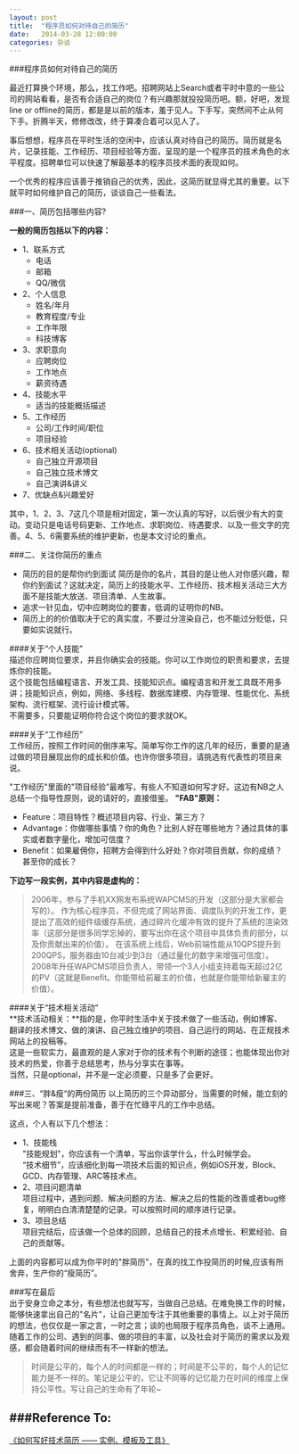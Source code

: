 ```yaml
---
layout: post
title:  "程序员如何对待自己的简历"
date:   2014-03-28 12:00:00
categories: 杂谈
---
```

###程序员如何对待自己的简历

最近打算换个环境，那么，找工作吧。招聘网站上Search或者平时中意的一些公司的网站看看，是否有合适自己的岗位？有兴趣那就投投简历吧。额，好吧，发现line or offline的简历，都是是以前的版本，羞于见人。下手写，突然间不止从何下手。折腾半天，修修改改，终于算凑合着可以见人了。  

事后想想，程序员在平时生活的空闲中，应该认真对待自己的简历。简历就是名片，记录技能、工作经历、项目经验等方面，呈现的是一个程序员的技术角色的水平程度。招聘单位可以快速了解最基本的程序员技术面的表现如何。

一个优秀的程序应该善于推销自己的优秀，因此，这简历就显得尤其的重要。以下就平时如何维护自己的简历，谈谈自己一些看法。

###一、简历包括哪些内容?   

**一般的简历包括以下的内容：**

*	1、联系方式
	*	电话
	*	邮箱
	*	QQ/微信
*	2、个人信息
	*	姓名/年月
	*	教育程度/专业
	*	工作年限
	*	科技博客
*	3、求职意向
	*	应聘岗位
	*	工作地点
	*	薪资待遇
*	4、技能水平
	*	适当的技能概括描述
*	5、工作经历
	*	公司/工作时间/职位
	*	项目经验
*	6、技术相关活动(optional)
	*	自己独立开源项目
	*	自己独立技术博文
	*	自己演讲&讲义
*	7、优缺点&兴趣爱好  
	
其中，1、2、3、7这几个项是相对固定，第一次认真的写好，以后很少有大的变动。变动只是电话号码更新、工作地点、求职岗位、待遇要求、以及一些文字的完善。4、5、6需要系统的维护更新，也是本文讨论的重点。  

###二、关注你简历的重点
*	简历的目的是帮你约到面试 
	简历是你的名片，其目的是让他人对你感兴趣，帮你约到面试？这就决定，简历上的技能水平、工作经历、技术相关活动三大方面不是技能大放送、项目清单、人生故事。  
*	追求一针见血，切中应聘岗位的要害，低调的证明你的NB。  
*	简历上的的价值取决于它的真实度，不要过分渲染自己，也不能过分贬低，只要如实说就行。

####关于“个人技能”  
描述你应聘岗位要求，并且你确实会的技能。你可以工作岗位的职责和要求，去提炼你的技能。  
这个技能包括编程语言、开发工具、技能知识点。编程语言和开发工具既不用多讲；技能知识点，例如，网络、多线程、数据库建模、内存管理、性能优化、系统架构、流行框架、流行设计模式等。   
不需要多，只要能证明你符合这个岗位的要求就OK。

####关于“工作经历”  
工作经历，按照工作时间的倒序来写。简单写你工作的这几年的经历，重要的是通过做的项目展现出你的成长和价值。也许你很多项目，请挑选有代表性的项目来说。  

"工作经历"里面的"项目经验”最难写，有些人不知道如何写才好。这边有NB之人总结一个指导性原则，说的请好的，直接借鉴。
**"FAB"原则：**

*	Feature：项目特性？概述项目内容、行业、第三方？
*	Advantage：你做哪些事情？你的角色？比别人好在哪些地方？通过具体的事实或者数字量化，增加可信度？
*	Benefit：如果雇佣你，招聘方会得到什么好处？你对项目贡献，你的成绩？甚至你的成长？  


**下边写一段实例，其中内容是虚构的：**  
>	2006年，参与了手机XX网发布系统WAPCMS的开发（这部分是大家都会写的）。
>	作为核心程序员，不但完成了网站界面、调度队列的开发工作，更提出了高效的组件级缓存系统，通过碎片化缓冲有效的提升了系统的渲染效率（这部分是很多同学忘掉的，要写出你在这个项目中具体负责的部分，以及你贡献出来的价值）。
>	在该系统上线后，Web前端性能从10QPS提升到200QPS，服务器由10台减少到3台（通过量化的数字来增强可信度）。
>	2008年升任WAPCMS项目负责人，带领一个3人小组支持着每天超过2亿的PV（这就是Benefit。你能带给前雇主的价值，也就是你能带给新雇主的价值）。  
	
####关于“技术相关活动”  
**技术活动相关：**指的是，你平时生活中关于技术做了一些活动，例如博客、翻译的技术博文、做的演讲、自己独立维护的项目、自己运行的网站、在正规技术网站上的投稿等。   
这是一些软实力，最直观的是人家对于你的技术有个判断的途径；也能体现出你对技术的热爱，你善于总结思考，热与分享实在事等。  
当然，只是optional，并不是一定必须要，只是多了会更好。

###三、“胖&瘦“的两份简历
以上简历的三个异动部分，当需要的时候，能立刻的写出来呢？答案是提前准备，善于在忙碌平凡的工作中总结。  

这点，个人有以下几个想法：  

*	1、技能栈  
	"技能规划"，你应该有一个清单，写出你该学什么，什么时候学会。  
	“技术细节”，应该细化到每一项技术后面的知识点，例如iOS开发，Block、GCD、内存管理、ARC等技术点。
*	2、项目问题清单  
	项目过程中，遇到问题、解决问题的方法、解决之后的性能的改善或者bug修复，明明白白清清楚楚的记录。可以按照时间的顺序进行记录。  
*	3、项目总结  
	项目完结后，应该做一个总体的回顾，总结自己的技术点增长、积累经验、自己的贡献等。  

上面的内容都可以成为你平时的"胖简历"，在真的找工作投简历的时候,应该有所舍弃，生产你的“瘦简历”。

###写在最后   
出于安身立命之本分，有些想法也就写写，当做自己总结。在难免换工作的时候，能够快速拿出自己的"名片"，让自己更加专注于其他重要的事情上。以上对于简历的想法，也仅仅是一家之言，一时之言；谈的也局限于程序员角色，谈不上通用。随着工作的公司、遇到的同事、做的项目的丰富，以及社会对于简历的需求以及观感，都会随着时间的继续而有不一样新的想法。  


>时间是公平的，每个人的时间都是一样的；时间是不公平的，每个人的记忆能力是不一样的。笔记是公平的，它让不同等的记忆能力在时间的维度上保持公平性。写让自己的生命有了年轮~


###Reference To:   
--- 
[《如何写好技术简历 —— 实例、模板及工具》](http://get.jobdeer.com/744.get)